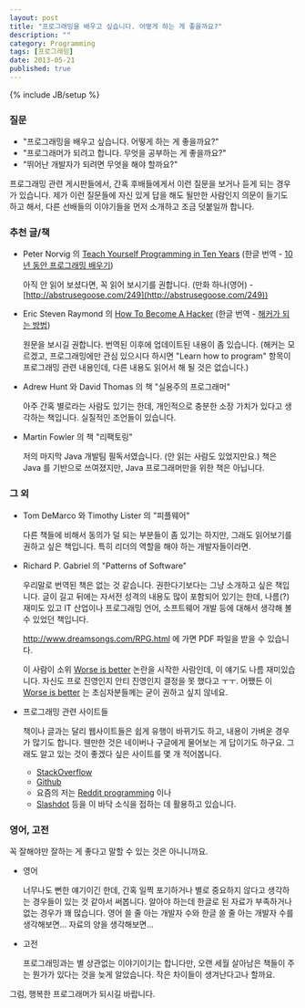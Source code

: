 ```yaml
---
layout: post
title: "프로그래밍을 배우고 싶습니다. 어떻게 하는 게 좋을까요?"
description: ""
category: Programming
tags: [프로그래밍]
date: 2013-05-21
published: true
---
```

{% include JB/setup %}

[how-to-10-years]: http://norvig.com/21-days.html
[how-to-10-years-ko]: http://tavon.org/teach-yourself-programming-in-ten-years-korean.html

[hacker]: http://www.catb.org/esr/faqs/hacker-howto.html
[hacker-ko]: http://kwonnam.pe.kr/howtobecomeahacker.html

[Worse is better]: http://www.dreamsongs.com/WorseIsBetter.html

### 질문

* "프로그래밍을 배우고 싶습니다. 어떻게 하는 게 좋을까요?"
* "프로그래머가 되려고 합니다. 무엇을 공부하는 게 좋을까요?"
* "뛰어난 개발자가 되려면 무엇을 해야 할까요?"

프로그래밍 관련 게시판들에서, 간혹 후배들에게서 이런 질문을 보거나 듣게 되는 경우가 있습니다. 제가 이런 질문들에 자신 있게 답을 해도 될만한 사람인지 의문이 들기도 하고 해서, 다른 선배들의 이야기들을 먼저 소개하고 조금 덧붙일까 합니다.

### 추천 글/책

* Peter Norvig 의 [Teach Yourself Programming in Ten Years][how-to-10-years] (한글 번역 - [10년 동안 프로그래밍 배우기][how-to-10-years-ko])

  아직 안 읽어 보셨다면, 꼭 읽어 보시기를 권합니다.
  (만화 하나(영어) - [http://abstrusegoose.com/249](http://abstrusegoose.com/249))

* Eric Steven Raymond 의 [How To Become A Hacker][hacker] (한글 번역 - [해커가 되는 방법][hacker-ko])

  원문을 보시길 권합니다. 번역된 이후에 업데이트된 내용이 좀 있습니다.
  (해커는 모르겠고, 프로그래밍에만 관심 있으시다 하시면 "Learn how to program" 항목이 프로그래밍 관련 내용인데, 다른 내용도 읽어서 해 될 것은 없습니다.)



* Adrew Hunt 와 David Thomas 의 책 "실용주의 프로그래머"

  아주 간혹 별로라는 사람도 있기는 한데, 개인적으로 충분한 소장 가치가 있다고 생각하는 책입니다. 실질적인 조언들이 있습니다.

* Martin Fowler 의 책 "리팩토링"

  저의 마지막 Java 개발팀 필독서였습니다. (안 읽는 사람도 있었지만요.) 책은 Java 를 기반으로 쓰여졌지만, Java 프로그래머만을 위한 책은 아닙니다.

### 그 외

* Tom DeMarco 와 Timothy Lister 의 "피플웨어"

  다른 책들에 비해서 동의가 덜 되는 부분들이 좀 있기는 하지만,
  그래도 읽어보기를 권하고 싶은 책입니다. 특히 리더의 역할을 해야 하는 개발자들이라면.


* Richard P. Gabriel 의 "Patterns of Software"

  우리말로 번역된 책은 없는 것 같습니다.
  권한다기보다는 그냥 소개하고 싶은 책입니다.
  글이 길고 뒤에는 자서전 성격의 내용도 많이 포함되어 있기는 한데,
  나름(?) 재미도 있고
  IT 산업이나 프로그래밍 언어, 소프트웨어 개발 등에 대해서 생각해 볼 수
  있었던 책입니다.

  <http://www.dreamsongs.com/RPG.html> 에 가면 PDF 파일을 받을 수 있습니다.

  이 사람이 소위 [Worse is better][] 논란을 시작한 사람인데,
  이 얘기도 나름 재미있습니다. 자신도 프로 진영인지 안티 진영인지 결정을 못 했다고 ㅜㅜ. 어쨌든 이 [Worse is better][] 는 초심자분들께는 굳이 권하고 싶지 않네요.


* 프로그래밍 관련 사이트들

  책이나 글과는 달리 웹사이트들은 쉽게 유행이 바뀌기도 하고, 내용이 가벼운 경우가 많기도 합니다. 웬만한 것은 네이버나 구글에게 물어보는 게 답이기도 하구요.
  그래도 알고 있는 것이 좋겠다 싶은 사이트를 몇 개 적어봅니다.
  - [StackOverflow](http://stackoverflow.com/) 
  - [Github](http://github.com)
  - 요즘의 저는 [Reddit programming](http://www.reddit.com/r/programming/) 이나
  - [Slashdot](http://slashdot.org/) 등을 이 바닥 소식을 접하는 데 활용하고 있습니다.
  

### 영어, 고전

꼭 잘해야만 잘하는 게 좋다고 말할 수 있는 것은 아니니까요.

* 영어

  너무나도 뻔한 얘기이긴 한데, 간혹 일찍 포기하거나 별로 중요하지 않다고 생각하는 경우들이 있는 것 같아서 써봅니다.
  알아야 하는데 한글로 된 자료가 부족하거나 없는 경우가 꽤 많습니다.
  영어 쓸 줄 아는 개발자 수와 한글 쓸 줄 아는 개발자 수를 생각해보면... 자료의 양을 생각해보면...
  

* 고전

  프로그래밍과는 별 상관없는 이야기이기는 합니다만,
  오랜 세월 살아남은 책들이 주는 뭔가가 있다는 것을
  늦게 알았습니다. 작은 차이들이 생겨난다고나 할까요.

그럼, 행복한 프로그래머가 되시길 바랍니다.


<!--  LocalWords:  피터 노빅 피플웨어
 -->
